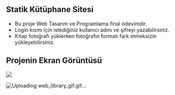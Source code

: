 
## Statik Kütüphane Sitesi

- Bu proje Web Tasarım ve Programlama final ödevimdir.
- Login kısmı için istediğiniz kullanıcı adını ve şifreyi yazabilirsiniz.
- Kitap fotoğrafı yüklerken fotoğrafın formatı fark etmeksizin yükleyebilirsiniz.

## Projenin Ekran Görüntüsü

![](https://github.com/MatrimAl/Static-Web-Library/web_library_gif.gif)

![Uploading web_library_gif.gif…]()
